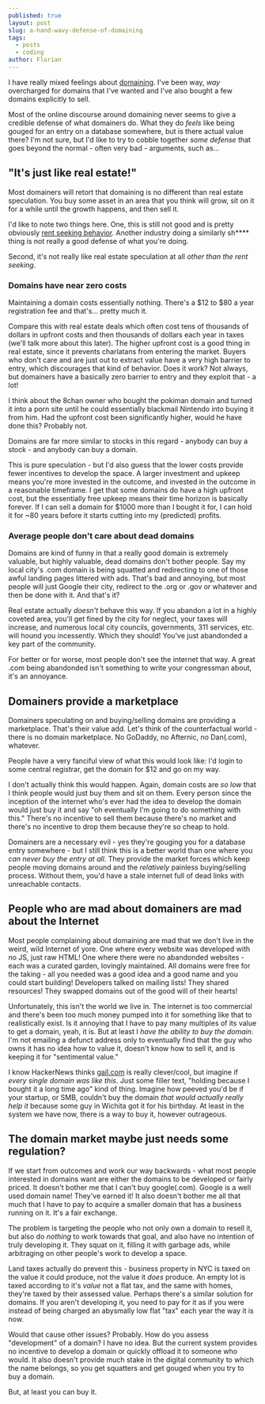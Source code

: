 ```yaml
---
published: true
layout: post
slug: a-hand-wavy-defense-of-domaining
tags:
  - posts
  - coding
author: Florian
---
```


I have really mixed feelings about [domaining](https://en.wikipedia.org/wiki/Domain_name_speculation). I've been way, _way_ overcharged for domains that I've wanted and I've also bought a few domains explicitly to sell.

Most of the online discourse around domaining never seems to give a credible defense of what domainers do. What they do _feels_ like being gouged for an entry on a database somewhere, but is there actual value there? I'm not sure, but I'd like to try to cobble together *some defense* that goes beyond the normal - often very bad - arguments, such as...

## "It's just like real estate!"

Most domainers will retort that domaining is no different than real estate speculation. You buy some asset in an area that you think will grow, sit on it for a while until the growth happens, and then sell it.

I'd like to note two things here. One, this is still not good and is pretty obviously [rent seeking behavior](https://en.wikipedia.org/wiki/Rent-seeking). Another industry doing a similarly sh**** thing is not really a good defense of what you're doing.

Second, it's not really like real estate speculation at all *other than the rent seeking*.

### Domains have near zero costs

Maintaining a domain costs essentially nothing. There's a $12 to $80 a year registration fee and that's... pretty much it.

Compare this with real estate deals which often cost tens of thousands of dollars in upfront costs and then thousands of dollars each year in taxes (we'll talk more about this later). The higher upfront cost is a good thing in real estate, since it prevents charlatans from entering the market. Buyers who don't care and are just out to extract value have a very high barrier to entry, which discourages that kind of behavior. Does it work? Not always, but domainers have a basically zero barrier to entry and they exploit that - a lot!

I think about the 8chan owner who bought the pokiman domain and turned it into a porn site until he could essentially blackmail Nintendo into buying it from him. Had the upfront cost been significantly higher, would he have done this? Probably not.

Domains are far more similar to stocks in this regard - anybody can buy a stock - and anybody can buy a domain.

This is pure speculation - but I'd also guess that the lower costs provide fewer incentives to develop the space. A larger investment and upkeep means you're more invested in the outcome, and invested in the outcome in a reasonable timeframe. I get that some domains do have a high upfront cost, but the essentially free upkeep means their time horizon is basically forever. If I can sell a domain for $1000 more than I bought it for, I can hold it for ~80 years before it starts cutting into my (predicted) profits.

### Average people don't care about dead domains

Domains are kind of funny in that a really good domain is extremely valuable, but highly valuable, dead domains don't bother people. Say my local city's .com domain is being squatted and redirecting to one of those awful landing pages littered with ads. That's bad and annoying, but most people will just Google their city, redirect to the .org or .gov or whatever and then be done with it. And that's it?

Real estate actually *doesn't* behave this way. If you abandon a lot in a highly coveted area, you'll get fined by the city for neglect, your taxes will increase, and numerous local city councils, governments, 311 services, etc. will hound you incessently. Which they should! You've just abandonded a key part of the community.

For better or for worse, most people don't see the internet that way. A great .com being abandonded isn't something to write your congressman about, it's an annoyance.

## Domainers provide a marketplace

Domainers speculating on and buying/selling domains are providing a marketplace. That's their value add. Let's think of the counterfactual world - there is no domain marketplace. No GoDaddy, no Afternic, no Dan(.com), whatever. 

People have a very fanciful view of what this would look like: I'd login to some central registrar, get the domain for $12 and go on my way.

I don't actually think this would happen. Again, domain costs are *so low* that I think people would just buy them and sit on them. Every person since the inception of the internet who's ever had the idea to develop the domain would just buy it and say "oh eventually I'm going to do something with this." There's no incentive to sell them because there's no market and there's no incentive to drop them because they're so cheap to hold.

Domainers are a necessary evil - yes they're gouging you for a database entry somewhere - but I still think this is a better world than one where you *can never buy the entry at all*. They provide the market forces which keep people moving domains around and the *relatively* painless buying/selling process. Without them, you'd have a stale internet full of dead links with unreachable contacts.

## People who are mad about domainers are mad about the Internet

Most people complaining about domaining are mad that we don't live in the weird, wild Internet of yore. One where every website was developed with no JS, just raw HTML! One where there were no abandonded websites - each was a curated garden, lovingly maintained. All domains were free for the taking - all you needed was a good idea and a good name and you could start building! Developers talked on mailing lists! They shared resources! They swapped domains out of the good will of their hearts!

Unfortunately, this isn't the world we live in. The internet is too commercial and there's been too much money pumped into it for something like that to realistically exist. Is it annoying that I have to pay many multiples of its value to get a domain, yeah, it is. But at least I *have the ability to buy the domain*. I'm not emailing a defunct address only to eventually find that the guy who owns it has no idea how to value it, doesn't know how to sell it, and is keeping it for "sentimental value."

I know HackerNews thinks [gail.com](https://gail.com/) is really clever/cool, but imagine if *every single domain was like this*. Just some filler text, "holding because I bought it a long time ago" kind of thing. Imagine how peeved you'd be if your startup, or SMB, couldn't buy the domain *that would actually really help it* because some guy in Wichita got it for his birthday. At least in the system we have now, there is a way to buy it, however outrageous.

## The domain market maybe just needs some regulation?

If we start from outcomes and work our way backwards - what most people interested in domains want are either the domains to be developed or fairly priced. It doesn't bother me that I can't buy google(.com). Google is a well used domain name! They've earned it! It also doesn't bother me all that much that I have to pay to acquire a smaller domain that has a business running on it. It's a fair exchange. 

The problem is targeting the people who not only own a domain to resell it, but also do *nothing* to work towards that goal, and also have no intention of truly developing it. They squat on it, filling it with garbage ads, while arbitraging on other people's work to develop a space.

Land taxes actually do prevent this - business property in NYC is taxed on the value it could produce, not the value it *does* produce. An empty lot is taxed according to it's *value* not a flat tax, and the same with homes, they're taxed by their assessed value. Perhaps there's a similar solution for domains. If you aren't developing it, you need to pay for it as if you were instead of being charged an abysmally low flat "tax" each year the way it is now.

Would that cause other issues? Probably. How do you assess "development" of a domain? I have no idea. But the current system provides no incentive to develop a domain or quickly offload it to someone who would. It also doesn't provide much stake in the digital community to which the name belongs, so you get squatters and get gouged when you try to buy a domain.

But, at least you can buy it.
